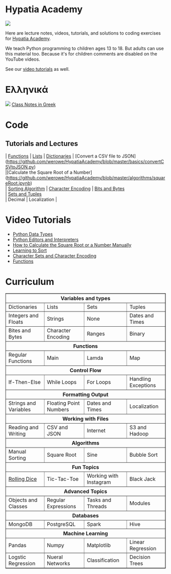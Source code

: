 # Hypatia Academy 
![](https://github.com/werowe/HypatiaAcademy/blob/master/images/logo.png)

Here are lecture notes, videos, tutorials, and solutions to coding exercises for [Hypatia Academy](https://hypatiaacademy.io/en/index.html).

We teach Python programming to children ages 13 to 18.  But adults can use this material too.  Because it's for children comments are disabled on the YouTube videos.

See our [video tutorials](https://www.youtube.com/channel/UCmdy7GcXxuzetz1yWTTrLEA) as well.


# Ελληνικά
![](https://github.com/werowe/HypatiaAcademy/blob/master/images/greek.png) [Class Notes in Greek](https://github.com/werowe/HypatiaAcademy/blob/master/greek/README.md)

# Code

## Tutorials and Lectures

 
 
| [Functions](https://github.com/werowe/HypatiaAcademy/blob/master/basics/functions.ipynb) 
| [Lists](https://github.com/werowe/HypatiaAcademy/blob/master/basics/Array.ipynb) 
| [Dictionaries](https://github.com/werowe/HypatiaAcademy/blob/master/basics/dictionaries.ipynb) 
| [Convert a CSV file to JSON] (https://github.com/werowe/HypatiaAcademy/blob/master/basics/convertCSVtoJSON.py)  
|[Calculate the Square Root of a Number] (https://github.com/werowe/HypatiaAcademy/blob/master/algorithms/squareRoot.ipynb)  
| [Sorting Algorithm](https://github.com/werowe/HypatiaAcademy/blob/master/algorithms/sortAlgorithm.py)
| [Character Encoding](https://github.com/werowe/HypatiaAcademy/blob/master/basics/character%20encoding.ipynb) 
| [Bits and Bytes](https://github.com/werowe/HypatiaAcademy/blob/master/basics/bitsAndBytes.ipynb)  
| [Sets and Tuples](https://github.com/werowe/HypatiaAcademy/blob/master/basics/tuplesAndSetsLecture.ipynb)  
| Decimal 
| Localization |



# Video Tutorials

* [Python Data Types](https://youtu.be/oVk6z4sfzAQ)
* [Python Editors and Interpreters](https://youtu.be/oXvs7cZ84PQ)
* [How to Calculate the Square Root or a Number Manually](https://youtu.be/6u6oOUiia2Q)
* [Learning to Sort](https://www.youtube.com/watch?v=6T6VNN8Qs4I)
* [Character Sets and Character Encoding](https://youtu.be/nVdgxm0ah1c)
* [Functions](https://youtu.be/N3iFuashvjM)



# Curriculum



<table border="1">
  <tr>
    <th colspan="4">Variables and types</th>
  </tr>
  
  <tr>
    <td>Dictionaries</td>
    <td>Lists</td>
    <td>Sets</td>
    <td>Tuples</td> 
   </tr>
   
   <tr>
     <td>Integers and Floats</td>
     <td>Strings</td>
     <td>None</td>
     <td>Dates and Times</td>   
   </tr>

<tr>
     <td>Bites and Bytes</td>
     <td>Character Encoding</td> 
     <td>Ranges</td> 
     <td>Binary</td> 
   </tr>

 <tr>
 <th colspan="4">Functions</th>
 </tr>  
 
 <tr>  
  <td>Regular Functions</td>
  <td>Main</td>
  <td>Lamda</td>
  <td>Map</td>  
 </tr>
 
  <tr>
    <th colspan="4">Control Flow</th>
  </tr>
  
  <tr>
  <td>If-Then-Else</td>
  <td>While Loops</td>
  <td>For Loops</td>
  <td>Handling Exceptions</td> 
  </tr>
  
   <tr>
   <th colspan="4">Formatting Output</th>
   </tr> 
   
   <tr>
   <td>Strings and Variables</td>
   <td>Floating Point Numbers </td> 
   <td>Dates and Times</td>
   <td>Localization</td> 
   </tr>
   
   <tr>
   <th colspan="4">Working with Files</th>
   </tr> 
   
   <tr>
   <td>Reading and Writing</td>
   <td>CSV and JSON</td> 
   <td>Internet</td>
   <td>S3 and Hadoop</td> 
   </tr>
  
   <tr>
   <th colspan="4">Algorithms</th>
   </tr> 
   
   <tr>
   <td>Manual Sorting</td>
   <td>Square Root</td> 
   <td>Sine</td>
   <td>Bubble Sort</td> 
   </tr>
   
   <tr>
   <th colspan="4">Fun Topics</th>
   </tr>
  
  <tr>
   <td><a href="https://github.com/werowe/HypatiaAcademy/blob/master/assignment/rollDice.ipynb">Rolling Dice</a></td>
   <td>Tic-Tac-Toe</td>
   <td>Working with Instagram</td>
   <td>Black Jack</td>
   </tr>
     
   
   <tr>
   <th colspan="4">Advanced Topics</th>
   </tr>
  
  <tr>
   <td>Objects and Classes</td>
   <td>Regular Expressions</td>
   <td>Tasks and Threads</td>
   <td>Modules</td>
   </tr>
     
  <tr>
   <th colspan="4">Databases</th>
  </tr>
  
  <tr>
  <td>MongoDB</td>
  <td>PostgreSQL</td>
  <td>Spark</td>
  <td>Hive</td> 
  </tr>
   
   
 <tr>
 <th colspan="4">Machine Learning</th>
 </tr>
 
 <tr>
 <td>Pandas</td>
 <td>Numpy</td>
 <td>Matplotlib</td>
 <td>Linear Regression</td>
 </tr>
 
 <tr>
 <td>Logstic Regression</td>
 <td>Nueral Networks</td>
 <td>Classification</td>
  <td>Decision Trees</td>
 </tr>
      
</table>



